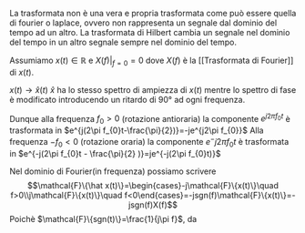 La trasformata non è una vera e propria trasformata come può essere quella di fourier o laplace, ovvero non rappresenta un segnale dal dominio del tempo ad un altro.
La trasformata di Hilbert cambia un segnale nel dominio del tempo in un altro segnale sempre nel dominio del tempo.

Assumiamo $x(t)\in \mathbb{R}$ e $X(f)|_{f=0}=0$ dove $X(f)$ è la [[Trasformata di Fourier]] di $x(t)$.

$x(t)\to \hat x(t)$
$\hat x$  ha lo stesso spettro di ampiezza di $x(t)$ mentre lo spettro di fase è modificato introducendo un ritardo di $90°$ ad ogni frequenza.

Dunque alla frequenza $f_{0}>0$ (rotazione antioraria)
	la componente $e^{j2\pi f_{0}t}$ è trasformata in $e^{j(2\pi f_{0}t-\frac{\pi}{2})}=-je^{j2\pi f_{0}}$
Alla frequenza $-f_{0}<0$ (rotazione oraria)
	la componente $e^-{j2\pi f_{0}t}$ è trasformata in $e^{-j(2\pi f_{0}t - \frac{\pi}{2} )}=je^{-j(2\pi f_{0}t)}$

Nel dominio di Fourier(in frequenza) possiamo scrivere
$$\mathcal{F}\{\hat x(t)\}=\begin{cases}-j\mathcal{F}\{x(t)\}\quad f>0\\j\mathcal{F}\{x(t)\}\quad f<0\end{cases}=-jsgn(f)\mathcal{F}\{x(t)\}=-jsgn(f)X(f)$$
Poichè $\mathcal{F}\{sgn(t)\}=\frac{1}{j\pi f}$, da 